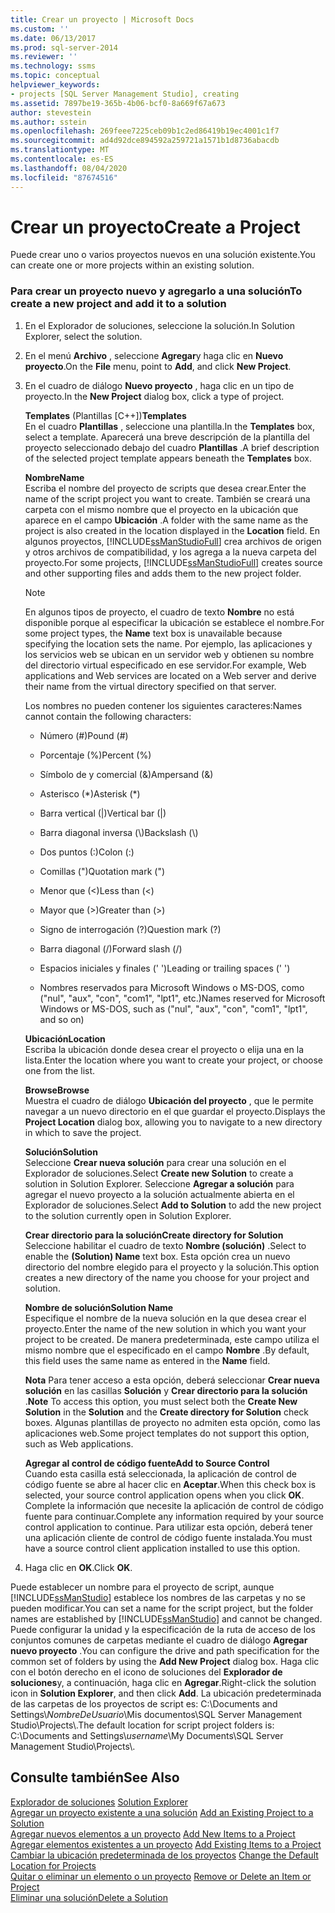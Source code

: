 ```yaml
---
title: Crear un proyecto | Microsoft Docs
ms.custom: ''
ms.date: 06/13/2017
ms.prod: sql-server-2014
ms.reviewer: ''
ms.technology: ssms
ms.topic: conceptual
helpviewer_keywords:
- projects [SQL Server Management Studio], creating
ms.assetid: 7897be19-365b-4b06-bcf0-8a669f67a673
author: stevestein
ms.author: sstein
ms.openlocfilehash: 269feee7225ceb09b1c2ed86419b19ec4001c1f7
ms.sourcegitcommit: ad4d92dce894592a259721a1571b1d8736abacdb
ms.translationtype: MT
ms.contentlocale: es-ES
ms.lasthandoff: 08/04/2020
ms.locfileid: "87674516"
---
```

# <a name="create-a-project"></a><span data-ttu-id="1c43a-102">Crear un proyecto</span><span class="sxs-lookup"><span data-stu-id="1c43a-102">Create a Project</span></span>
  <span data-ttu-id="1c43a-103">Puede crear uno o varios proyectos nuevos en una solución existente.</span><span class="sxs-lookup"><span data-stu-id="1c43a-103">You can create one or more projects within an existing solution.</span></span>  
  
### <a name="to-create-a-new-project-and-add-it-to-a-solution"></a><span data-ttu-id="1c43a-104">Para crear un proyecto nuevo y agregarlo a una solución</span><span class="sxs-lookup"><span data-stu-id="1c43a-104">To create a new project and add it to a solution</span></span>  
  
1.  <span data-ttu-id="1c43a-105">En el Explorador de soluciones, seleccione la solución.</span><span class="sxs-lookup"><span data-stu-id="1c43a-105">In Solution Explorer, select the solution.</span></span>  
  
2.  <span data-ttu-id="1c43a-106">En el menú **Archivo** , seleccione **Agregar**y haga clic en **Nuevo proyecto**.</span><span class="sxs-lookup"><span data-stu-id="1c43a-106">On the **File** menu, point to **Add**, and click **New Project**.</span></span>  
  
3.  <span data-ttu-id="1c43a-107">En el cuadro de diálogo  **Nuevo proyecto** , haga clic en un tipo de proyecto.</span><span class="sxs-lookup"><span data-stu-id="1c43a-107">In the  **New Project** dialog box, click a type of project.</span></span>  
  
     <span data-ttu-id="1c43a-108">**Templates** (Plantillas [C++])</span><span class="sxs-lookup"><span data-stu-id="1c43a-108">**Templates**</span></span>  
     <span data-ttu-id="1c43a-109">En el cuadro **Plantillas** , seleccione una plantilla.</span><span class="sxs-lookup"><span data-stu-id="1c43a-109">In the **Templates** box, select a template.</span></span> <span data-ttu-id="1c43a-110">Aparecerá una breve descripción de la plantilla del proyecto seleccionado debajo del cuadro **Plantillas** .</span><span class="sxs-lookup"><span data-stu-id="1c43a-110">A brief description of the selected project template appears beneath the **Templates** box.</span></span>  
  
     <span data-ttu-id="1c43a-111">**Nombre**</span><span class="sxs-lookup"><span data-stu-id="1c43a-111">**Name**</span></span>  
     <span data-ttu-id="1c43a-112">Escriba el nombre del proyecto de scripts que desea crear.</span><span class="sxs-lookup"><span data-stu-id="1c43a-112">Enter the name of the script project you want to create.</span></span> <span data-ttu-id="1c43a-113">También se creará una carpeta con el mismo nombre que el proyecto en la ubicación que aparece en el campo **Ubicación** .</span><span class="sxs-lookup"><span data-stu-id="1c43a-113">A folder with the same name as the project is also created in the location displayed in the **Location** field.</span></span> <span data-ttu-id="1c43a-114">En algunos proyectos, [!INCLUDE[ssManStudioFull](../../includes/ssmanstudiofull-md.md)] crea archivos de origen y otros archivos de compatibilidad, y los agrega a la nueva carpeta del proyecto.</span><span class="sxs-lookup"><span data-stu-id="1c43a-114">For some projects, [!INCLUDE[ssManStudioFull](../../includes/ssmanstudiofull-md.md)] creates source and other supporting files and adds them to the new project folder.</span></span>  
  
    > [!NOTE]  
    >  <span data-ttu-id="1c43a-115">En algunos tipos de proyecto, el cuadro de texto **Nombre** no está disponible porque al especificar la ubicación se establece el nombre.</span><span class="sxs-lookup"><span data-stu-id="1c43a-115">For some project types, the **Name** text box is unavailable because specifying the location sets the name.</span></span> <span data-ttu-id="1c43a-116">Por ejemplo, las aplicaciones y los servicios web se ubican en un servidor web y obtienen su nombre del directorio virtual especificado en ese servidor.</span><span class="sxs-lookup"><span data-stu-id="1c43a-116">For example, Web applications and Web services are located on a Web server and derive their name from the virtual directory specified on that server.</span></span>  
  
     <span data-ttu-id="1c43a-117">Los nombres no pueden contener los siguientes caracteres:</span><span class="sxs-lookup"><span data-stu-id="1c43a-117">Names cannot contain the following characters:</span></span>  
  
    -   <span data-ttu-id="1c43a-118">Número (#)</span><span class="sxs-lookup"><span data-stu-id="1c43a-118">Pound (#)</span></span>  
  
    -   <span data-ttu-id="1c43a-119">Porcentaje (%)</span><span class="sxs-lookup"><span data-stu-id="1c43a-119">Percent (%)</span></span>  
  
    -   <span data-ttu-id="1c43a-120">Símbolo de y comercial (&)</span><span class="sxs-lookup"><span data-stu-id="1c43a-120">Ampersand (&)</span></span>  
  
    -   <span data-ttu-id="1c43a-121">Asterisco (\*)</span><span class="sxs-lookup"><span data-stu-id="1c43a-121">Asterisk (\*)</span></span>  
  
    -   <span data-ttu-id="1c43a-122">Barra vertical (|)</span><span class="sxs-lookup"><span data-stu-id="1c43a-122">Vertical bar (|)</span></span>  
  
    -   <span data-ttu-id="1c43a-123">Barra diagonal inversa (\\)</span><span class="sxs-lookup"><span data-stu-id="1c43a-123">Backslash (\\)</span></span>  
  
    -   <span data-ttu-id="1c43a-124">Dos puntos (:)</span><span class="sxs-lookup"><span data-stu-id="1c43a-124">Colon (:)</span></span>  
  
    -   <span data-ttu-id="1c43a-125">Comillas (")</span><span class="sxs-lookup"><span data-stu-id="1c43a-125">Quotation mark (")</span></span>  
  
    -   <span data-ttu-id="1c43a-126">Menor que (\<)</span><span class="sxs-lookup"><span data-stu-id="1c43a-126">Less than (\<)</span></span>  
  
    -   <span data-ttu-id="1c43a-127">Mayor que (>)</span><span class="sxs-lookup"><span data-stu-id="1c43a-127">Greater than (>)</span></span>  
  
    -   <span data-ttu-id="1c43a-128">Signo de interrogación (?)</span><span class="sxs-lookup"><span data-stu-id="1c43a-128">Question mark (?)</span></span>  
  
    -   <span data-ttu-id="1c43a-129">Barra diagonal (/)</span><span class="sxs-lookup"><span data-stu-id="1c43a-129">Forward slash (/)</span></span>  
  
    -   <span data-ttu-id="1c43a-130">Espacios iniciales y finales (' ')</span><span class="sxs-lookup"><span data-stu-id="1c43a-130">Leading or trailing spaces (' ')</span></span>  
  
    -   <span data-ttu-id="1c43a-131">Nombres reservados para Microsoft Windows o MS-DOS, como ("nul", "aux", "con", "com1", "lpt1", etc.)</span><span class="sxs-lookup"><span data-stu-id="1c43a-131">Names reserved for Microsoft Windows or MS-DOS, such as ("nul", "aux", "con", "com1", "lpt1", and so on)</span></span>  
  
     <span data-ttu-id="1c43a-132">**Ubicación**</span><span class="sxs-lookup"><span data-stu-id="1c43a-132">**Location**</span></span>  
     <span data-ttu-id="1c43a-133">Escriba la ubicación donde desea crear el proyecto o elija una en la lista.</span><span class="sxs-lookup"><span data-stu-id="1c43a-133">Enter the location where you want to create your project, or choose one from the list.</span></span>  
  
     <span data-ttu-id="1c43a-134">**Browse**</span><span class="sxs-lookup"><span data-stu-id="1c43a-134">**Browse**</span></span>  
     <span data-ttu-id="1c43a-135">Muestra el cuadro de diálogo **Ubicación del proyecto** , que le permite navegar a un nuevo directorio en el que guardar el proyecto.</span><span class="sxs-lookup"><span data-stu-id="1c43a-135">Displays the **Project Location** dialog box, allowing you to navigate to a new directory in which to save the project.</span></span>  
  
     <span data-ttu-id="1c43a-136">**Solución**</span><span class="sxs-lookup"><span data-stu-id="1c43a-136">**Solution**</span></span>  
     <span data-ttu-id="1c43a-137">Seleccione **Crear nueva solución** para crear una solución en el Explorador de soluciones.</span><span class="sxs-lookup"><span data-stu-id="1c43a-137">Select **Create new Solution** to create a solution in Solution Explorer.</span></span> <span data-ttu-id="1c43a-138">Seleccione **Agregar a solución** para agregar el nuevo proyecto a la solución actualmente abierta en el Explorador de soluciones.</span><span class="sxs-lookup"><span data-stu-id="1c43a-138">Select **Add to Solution** to add the new project to the solution currently open in Solution Explorer.</span></span>  
  
     <span data-ttu-id="1c43a-139">**Crear directorio para la solución**</span><span class="sxs-lookup"><span data-stu-id="1c43a-139">**Create directory for Solution**</span></span>  
     <span data-ttu-id="1c43a-140">Seleccione habilitar el cuadro de texto **Nombre (solución)** .</span><span class="sxs-lookup"><span data-stu-id="1c43a-140">Select to enable the **(Solution) Name** text box.</span></span> <span data-ttu-id="1c43a-141">Esta opción crea un nuevo directorio del nombre elegido para el proyecto y la solución.</span><span class="sxs-lookup"><span data-stu-id="1c43a-141">This option creates a new directory of the name you choose for your project and solution.</span></span>  
  
     <span data-ttu-id="1c43a-142">**Nombre de solución**</span><span class="sxs-lookup"><span data-stu-id="1c43a-142">**Solution Name**</span></span>  
     <span data-ttu-id="1c43a-143">Especifique el nombre de la nueva solución en la que desea crear el proyecto.</span><span class="sxs-lookup"><span data-stu-id="1c43a-143">Enter the name of the new solution in which you want your project to be created.</span></span> <span data-ttu-id="1c43a-144">De manera predeterminada, este campo utiliza el mismo nombre que el especificado en el campo **Nombre** .</span><span class="sxs-lookup"><span data-stu-id="1c43a-144">By default, this field uses the same name as entered in the **Name** field.</span></span>  
  
     <span data-ttu-id="1c43a-145">**Nota** Para tener acceso a esta opción, deberá seleccionar **Crear nueva solución** en las casillas **Solución** y **Crear directorio para la solución** .</span><span class="sxs-lookup"><span data-stu-id="1c43a-145">**Note** To access this option, you must select both the **Create New Solution** in the **Solution** and the **Create directory for Solution** check boxes.</span></span> <span data-ttu-id="1c43a-146">Algunas plantillas de proyecto no admiten esta opción, como las aplicaciones web.</span><span class="sxs-lookup"><span data-stu-id="1c43a-146">Some project templates do not support this option, such as Web applications.</span></span>  
  
     <span data-ttu-id="1c43a-147">**Agregar al control de código fuente**</span><span class="sxs-lookup"><span data-stu-id="1c43a-147">**Add to Source Control**</span></span>  
     <span data-ttu-id="1c43a-148">Cuando esta casilla está seleccionada, la aplicación de control de código fuente se abre al hacer clic en **Aceptar**.</span><span class="sxs-lookup"><span data-stu-id="1c43a-148">When this check box is selected, your source control application opens when you click **OK**.</span></span> <span data-ttu-id="1c43a-149">Complete la información que necesite la aplicación de control de código fuente para continuar.</span><span class="sxs-lookup"><span data-stu-id="1c43a-149">Complete any information required by your source control application to continue.</span></span> <span data-ttu-id="1c43a-150">Para utilizar esta opción, deberá tener una aplicación cliente de control de código fuente instalada.</span><span class="sxs-lookup"><span data-stu-id="1c43a-150">You must have a source control client application installed to use this option.</span></span>  
  
4.  <span data-ttu-id="1c43a-151">Haga clic en **OK**.</span><span class="sxs-lookup"><span data-stu-id="1c43a-151">Click **OK**.</span></span>  
  
 <span data-ttu-id="1c43a-152">Puede establecer un nombre para el proyecto de script, aunque [!INCLUDE[ssManStudio](../../includes/ssmanstudio-md.md)] establece los nombres de las carpetas y no se pueden modificar.</span><span class="sxs-lookup"><span data-stu-id="1c43a-152">You can set a name for the script project, but the folder names are established by [!INCLUDE[ssManStudio](../../includes/ssmanstudio-md.md)] and cannot be changed.</span></span> <span data-ttu-id="1c43a-153">Puede configurar la unidad y la especificación de la ruta de acceso de los conjuntos comunes de carpetas mediante el cuadro de diálogo **Agregar nuevo proyecto** .</span><span class="sxs-lookup"><span data-stu-id="1c43a-153">You can configure the drive and path specification for the common set of folders by using the **Add New Project** dialog box.</span></span> <span data-ttu-id="1c43a-154">Haga clic con el botón derecho en el icono de soluciones del **Explorador de soluciones**y, a continuación, haga clic en **Agregar**.</span><span class="sxs-lookup"><span data-stu-id="1c43a-154">Right-click the solution icon in **Solution Explorer**, and then click **Add**.</span></span> <span data-ttu-id="1c43a-155">La ubicación predeterminada de las carpetas de los proyectos de script es: C:\Documents and Settings\\*NombreDeUsuario*\Mis documentos\SQL Server Management Studio\Projects\\.</span><span class="sxs-lookup"><span data-stu-id="1c43a-155">The default location for script project folders is: C:\Documents and Settings\\*username*\My Documents\SQL Server Management Studio\Projects\\.</span></span>  
  
## <a name="see-also"></a><span data-ttu-id="1c43a-156">Consulte también</span><span class="sxs-lookup"><span data-stu-id="1c43a-156">See Also</span></span>  
 <span data-ttu-id="1c43a-157">[Explorador de soluciones](solution-explorer.md) </span><span class="sxs-lookup"><span data-stu-id="1c43a-157">[Solution Explorer](solution-explorer.md) </span></span>  
 <span data-ttu-id="1c43a-158">[Agregar un proyecto existente a una solución](add-an-existing-project-to-a-solution.md) </span><span class="sxs-lookup"><span data-stu-id="1c43a-158">[Add an Existing Project to a Solution](add-an-existing-project-to-a-solution.md) </span></span>  
 <span data-ttu-id="1c43a-159">[Agregar nuevos elementos a un proyecto](add-new-items-to-a-project.md) </span><span class="sxs-lookup"><span data-stu-id="1c43a-159">[Add New Items to a Project](add-new-items-to-a-project.md) </span></span>  
 <span data-ttu-id="1c43a-160">[Agregar elementos existentes a un proyecto](add-existing-items-to-a-project.md) </span><span class="sxs-lookup"><span data-stu-id="1c43a-160">[Add Existing Items to a Project](add-existing-items-to-a-project.md) </span></span>  
 <span data-ttu-id="1c43a-161">[Cambiar la ubicación predeterminada de los proyectos](change-the-default-location-for-projects.md) </span><span class="sxs-lookup"><span data-stu-id="1c43a-161">[Change the Default Location for Projects](change-the-default-location-for-projects.md) </span></span>  
 <span data-ttu-id="1c43a-162">[Quitar o eliminar un elemento o un proyecto](remove-or-delete-an-item-or-project.md) </span><span class="sxs-lookup"><span data-stu-id="1c43a-162">[Remove or Delete an Item or Project](remove-or-delete-an-item-or-project.md) </span></span>  
 [<span data-ttu-id="1c43a-163">Eliminar una solución</span><span class="sxs-lookup"><span data-stu-id="1c43a-163">Delete a Solution</span></span>](delete-a-solution.md)  
  
  
